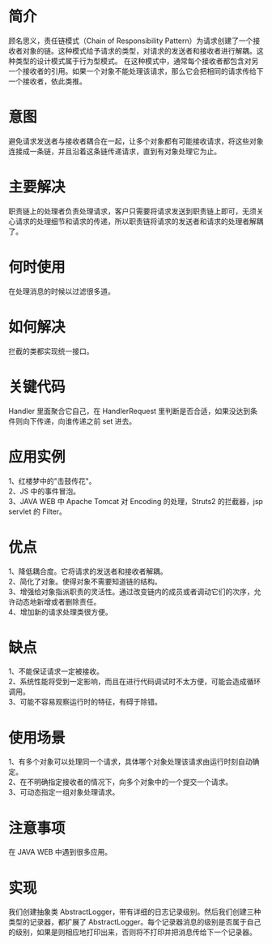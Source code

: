 # 简介
顾名思义，责任链模式（Chain of Responsibility Pattern）为请求创建了一个接收者对象的链。这种模式给予请求的类型，对请求的发送者和接收者进行解耦。这种类型的设计模式属于行为型模式。
在这种模式中，通常每个接收者都包含对另一个接收者的引用。如果一个对象不能处理该请求，那么它会把相同的请求传给下一个接收者，依此类推。
# 意图
避免请求发送者与接收者耦合在一起，让多个对象都有可能接收请求，将这些对象连接成一条链，并且沿着这条链传递请求，直到有对象处理它为止。
# 主要解决
职责链上的处理者负责处理请求，客户只需要将请求发送到职责链上即可，无须关心请求的处理细节和请求的传递，所以职责链将请求的发送者和请求的处理者解耦了。
# 何时使用
在处理消息的时候以过滤很多道。
# 如何解决
拦截的类都实现统一接口。
# 关键代码
Handler 里面聚合它自己，在 HandlerRequest 里判断是否合适，如果没达到条件则向下传递，向谁传递之前 set 进去。
# 应用实例
1、红楼梦中的"击鼓传花"。 <br>
2、JS 中的事件冒泡。 <br>
3、JAVA WEB 中 Apache Tomcat 对 Encoding 的处理，Struts2 的拦截器，jsp servlet 的 Filter。<br>
# 优点
1、降低耦合度。它将请求的发送者和接收者解耦。 <br>
2、简化了对象。使得对象不需要知道链的结构。 <br>
3、增强给对象指派职责的灵活性。通过改变链内的成员或者调动它们的次序，允许动态地新增或者删除责任。<br> 
4、增加新的请求处理类很方便。<br>
# 缺点
1、不能保证请求一定被接收。 <br>
2、系统性能将受到一定影响，而且在进行代码调试时不太方便，可能会造成循环调用。 <br>
3、可能不容易观察运行时的特征，有碍于除错。<br>
# 使用场景 
1、有多个对象可以处理同一个请求，具体哪个对象处理该请求由运行时刻自动确定。 <br>
2、在不明确指定接收者的情况下，向多个对象中的一个提交一个请求。 <br>
3、可动态指定一组对象处理请求。<br>
# 注意事项
在 JAVA WEB 中遇到很多应用。
# 实现
我们创建抽象类 AbstractLogger，带有详细的日志记录级别。然后我们创建三种类型的记录器，都扩展了 AbstractLogger。每个记录器消息的级别是否属于自己的级别，如果是则相应地打印出来，否则将不打印并把消息传给下一个记录器。
